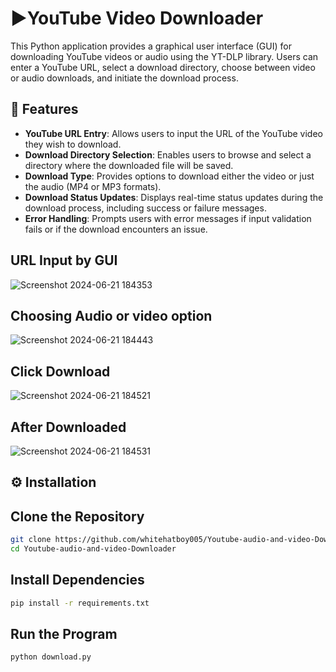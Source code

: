 # ▶️YouTube Video Downloader
This Python application provides a graphical user interface (GUI) for downloading YouTube videos or audio using the YT-DLP library. Users can enter a YouTube URL, select a download directory, choose between video or audio downloads, and initiate the download process.

## 🚀 Features
- **YouTube URL Entry**: Allows users to input the URL of the YouTube video they wish to download.
- **Download Directory Selection**: Enables users to browse and select a directory where the downloaded file will be saved.
- **Download Type**: Provides options to download either the video or just the audio (MP4 or MP3 formats).
- **Download Status Updates**: Displays real-time status updates during the download process, including success or failure messages.
- **Error Handling**: Prompts users with error messages if input validation fails or if the download encounters an issue.


## URL Input by GUI 
![Screenshot 2024-06-21 184353](https://github.com/whitehatboy005/Youtube-audio-and-video-Downloader/assets/147156726/d1a98d1f-0025-4987-8702-5512c7cca9c4)
## Choosing Audio or video option
![Screenshot 2024-06-21 184443](https://github.com/whitehatboy005/Youtube-audio-and-video-Downloader/assets/147156726/ef46ff25-74b4-444c-9b97-2f1350fc8cb2)
## Click Download 
![Screenshot 2024-06-21 184521](https://github.com/whitehatboy005/Youtube-audio-and-video-Downloader/assets/147156726/202e66f0-e46a-457b-8267-33691cb3096e)
## After Downloaded
![Screenshot 2024-06-21 184531](https://github.com/whitehatboy005/Youtube-audio-and-video-Downloader/assets/147156726/18605128-3629-4f62-a01d-0152addbb1ce)


## ⚙️ Installation

## Clone the Repository
```bash
git clone https://github.com/whitehatboy005/Youtube-audio-and-video-Downloader
cd Youtube-audio-and-video-Downloader
```
## Install Dependencies
```bash
pip install -r requirements.txt
```
## Run the Program
```bash
python download.py
```
